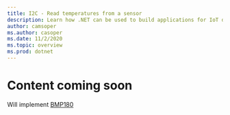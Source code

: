 ```yaml
---
title: I2C - Read temperatures from a sensor
description: Learn how .NET can be used to build applications for IoT devices and scenarios.
author: camsoper
ms.author: casoper
ms.date: 11/2/2020
ms.topic: overview
ms.prod: dotnet
---
```


# Content coming soon

Will implement [BMP180](https://github.com/dotnet/iot/tree/master/src/devices/Bmp180/samples)
